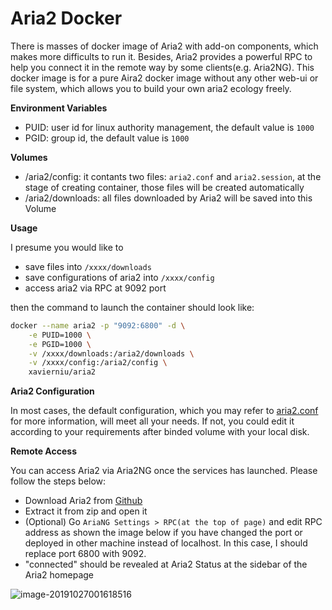 # Aria2 Docker

There is masses of docker image of Aria2 with add-on components, which makes more difficults to run it. Besides, Aria2 provides a powerful RPC to help you connect it in the remote way by some clients(e.g. Aria2NG). This docker image is for a pure Aira2 docker image without any other web-ui or file system, which allows you to build your own aria2 ecology freely.

**Environment Variables**

- PUID: user id for linux authority management, the default value is `1000`
- PGID: group id, the default value is `1000`

**Volumes**

- /aria2/config: it contants two files: `aria2.conf` and `aria2.session`, at the stage of creating container, those files will be created automatically
- /aria2/downloads: all files downloaded by Aria2 will be saved into this Volume

**Usage**

I presume you would like to

- save files into `/xxxx/downloads`
- save configurations of aria2 into `/xxxx/config`
- access aria2 via RPC at 9092 port

then the command to launch the container should look like:

```bash
docker --name aria2 -p "9092:6800" -d \
	-e PUID=1000 \
	-e PGID=1000 \
	-v /xxxx/downloads:/aria2/downloads \
	-v /xxxx/config:/aria2/config \
	xavierniu/aria2
```

**Aria2 Configuration**

In most cases, the default configuration, which you may refer to [aria2.conf](https://github.com/xavier-niu/aria2-docker/blob/master/aria2.conf) for more information, will meet all your needs. If not, you could edit it according to your requirements after binded volume with your local disk.

**Remote Access**

You can access Aria2 via Aria2NG once the services has launched. Please follow the steps below:

- Download Aria2 from [Github](https://github.com/mayswind/AriaNg)
- Extract it from zip and open it
- (Optional) Go `AriaNG Settings > RPC(at the top of page)` and edit RPC address as shown the image below if you have changed the port or deployed in other machine instead of localhost. In this case, I should replace port 6800 with 9092.
- "connected" should be revealed at Aria2 Status at the sidebar of the Aria2 homepage

![image-20191027001618516](http://res.niuxuewei.com/2019-10-26-161618.png)

